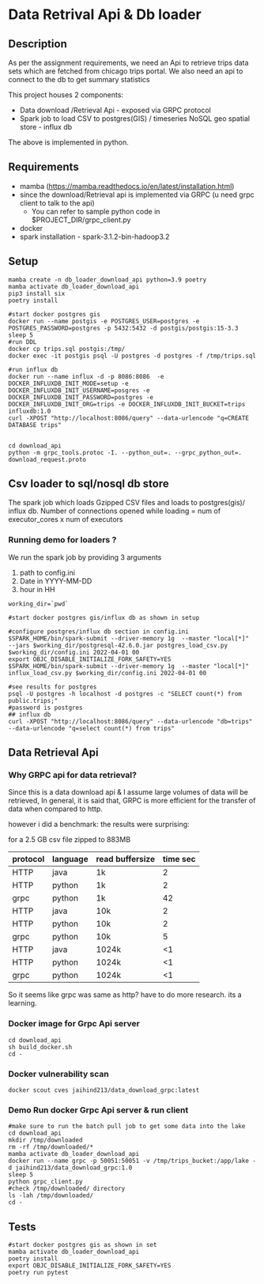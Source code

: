 # Data Retrival Api & Db loader

## Description

As per the assignment requirements, we need an Api to retrieve trips data sets which are fetched
from chicago trips portal. We also need an api to connect to the db to get summary statistics

This project houses 2 components:

*  Data download /Retrieval Api - exposed via GRPC protocol
*  Spark job to load CSV to postgres(GIS) / timeseries NoSQL geo spatial store - influx db

The above is implemented in python.

## Requirements
* mamba (https://mamba.readthedocs.io/en/latest/installation.html)
* since the download/Retrieval api is implemented via GRPC (u need grpc client to talk to the api)
  * You can refer to sample python code in $PROJECT_DIR/grpc_client.py
* docker
* spark installation - spark-3.1.2-bin-hadoop3.2

## Setup
```
mamba create -n db_loader_download_api python=3.9 poetry
mamba activate db_loader_download_api
pip3 install six
poetry install

#start docker postgres gis
docker run --name postgis -e POSTGRES_USER=postgres -e POSTGRES_PASSWORD=postgres -p 5432:5432 -d postgis/postgis:15-3.3
sleep 5
#run DDL
docker cp trips.sql postgis:/tmp/ 
docker exec -it postgis psql -U postgres -d postgres -f /tmp/trips.sql

#run influx db
docker run --name influx -d -p 8086:8086  -e DOCKER_INFLUXDB_INIT_MODE=setup -e DOCKER_INFLUXDB_INIT_USERNAME=posgres -e DOCKER_INFLUXDB_INIT_PASSWORD=postgres -e DOCKER_INFLUXDB_INIT_ORG=trips -e DOCKER_INFLUXDB_INIT_BUCKET=trips influxdb:1.0
curl -XPOST "http://localhost:8086/query" --data-urlencode "q=CREATE DATABASE trips"


cd download_api
python -m grpc_tools.protoc -I. --python_out=. --grpc_python_out=. download_request.proto

```

## Csv loader to sql/nosql db store

The spark job which loads Gzipped CSV files and loads to postgres(gis)/ influx db.
Number of connections opened while loading = num of executor_cores x num of executors

### Running demo for loaders ?

We run the spark job by providing 3 arguments
1. path to config.ini
2. Date in YYYY-MM-DD
3. hour in HH

```
working_dir=`pwd` 

#start docker postgres gis/influx db as shown in setup
 
#configure postgres/influx db section in config.ini
$SPARK_HOME/bin/spark-submit --driver-memory 1g  --master "local[*]"  --jars $working_dir/postgresql-42.6.0.jar postgres_load_csv.py $working_dir/config.ini 2022-04-01 00
export OBJC_DISABLE_INITIALIZE_FORK_SAFETY=YES
$SPARK_HOME/bin/spark-submit --driver-memory 1g  --master "local[*]"  influx_load_csv.py $working_dir/config.ini 2022-04-01 00

#see results for postgres
psql -U postgres -h localhost -d postgres -c "SELECT count(*) from public.trips;"
#password is postgres
## influx db
curl -XPOST "http://localhost:8086/query" --data-urlencode "db=trips" --data-urlencode "q=select count(*) from trips"
```

## Data Retrieval Api

### Why GRPC api for data retrieval?

Since this is a data download api & I assume large volumes of data will be retrieved, 
In general, it is said that, GRPC is more efficient for the transfer of data when compared to http. 

however i did a benchmark: the results were surprising:

for a 2.5 GB csv file zipped to 883MB

| protocol | language | read buffersize | time sec |
|----------|----------|-----------------|----------|
| HTTP     | java     | 1k              | 2        |
| HTTP     | python   | 1k              | 2        |
| grpc     | python   | 1k              | 42       |
| HTTP     | java     | 10k             | 2        |
| HTTP     | python   | 10k             | 2        |
| grpc     | python   | 10k             | 5        |
| HTTP     | java     | 1024k           | <1       |
| HTTP     | python   | 1024k           | <1       |
| grpc     | python   | 1024k           | <1       |

So it seems like grpc was same as http? have to do more research. its a learning.

### Docker image for Grpc Api server 

```
cd download_api
sh build_docker.sh
cd -
```

### Docker vulnerability scan

```
docker scout cves jaihind213/data_download_grpc:latest
```
### Demo Run docker Grpc Api server  & run client

```
#make sure to run the batch pull job to get some data into the lake
cd download_api
mkdir /tmp/downloaded
rm -rf /tmp/downloaded/*
mamba activate db_loader_download_api
docker run --name grpc -p 50051:50051 -v /tmp/trips_bucket:/app/lake -d jaihind213/data_download_grpc:1.0
sleep 5
python grpc_client.py
#check /tmp/downloaded/ directory
ls -lah /tmp/downloaded/
cd -
```
## Tests

```
#start docker postgres gis as shown in set
mamba activate db_loader_download_api
poetry install
export OBJC_DISABLE_INITIALIZE_FORK_SAFETY=YES
poetry run pytest
```

